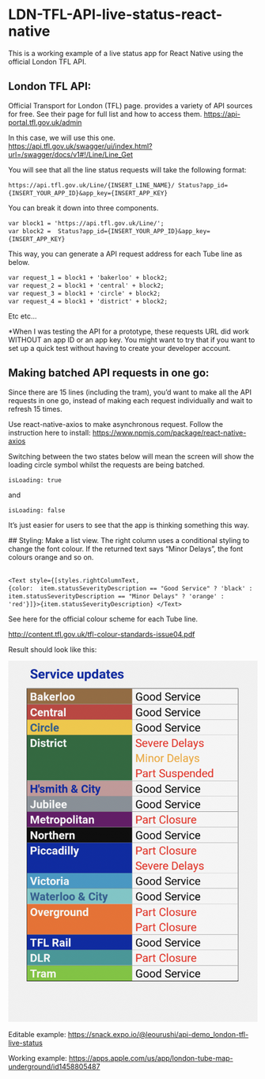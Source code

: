# LDN-TFL-API-live-status-react-native
This is a working example of a live status app for React Native using the official London TFL API. 

## London TFL API: 

Official Transport for London (TFL) page. provides a variety of API sources for free. 
See their page for full list and how to access them. 
https://api-portal.tfl.gov.uk/admin

In this case, we will use this one. 
https://api.tfl.gov.uk/swagger/ui/index.html?url=/swagger/docs/v1#!/Line/Line_Get

You will see that all the line status requests will take the following format: 

````
https://api.tfl.gov.uk/Line/{INSERT_LINE_NAME}/ Status?app_id={INSERT_YOUR_APP_ID}&app_key={INSERT_APP_KEY}
````

You can break it down into three components. 

````
var block1 = 'https://api.tfl.gov.uk/Line/';
var block2 =  Status?app_id={INSERT_YOUR_APP_ID}&app_key={INSERT_APP_KEY}

````

This way, you can generate a API request address for each Tube line as below. 

````
var request_1 = block1 + 'bakerloo' + block2;
var request_2 = block1 + 'central' + block2;
var request_3 = block1 + 'circle' + block2;
var request_4 = block1 + 'district' + block2;

````


Etc etc…

*When I was testing the API for a prototype, these requests URL did work WITHOUT an app ID or an app key. You might want to try that if you want to set up a quick test without having to create your developer account. 



## Making batched API requests in one go:
Since there are 15 lines (including the tram), you’d want to make all the API requests in one go, instead of making each request individually and wait to refresh 15 times. 

Use react-native-axios to make asynchronous request. 
Follow the instruction here to install: 
https://www.npmjs.com/package/react-native-axios


Switching between the two states below will mean the screen will show the loading circle symbol whilst the requests are being batched. 

````
isLoading: true 
````
and
````
isLoading: false
````

It’s just easier for users to see that the app is thinking something this way. 


## Styling: 
Make a list view. 
The right column uses a conditional styling  to change the font colour. 
If the returned text says “Minor Delays”, the font colours orange and so on. 

````

<Text style={[styles.rightColumnText, 
{color:  item.statusSeverityDescription == "Good Service" ? 'black' : item.statusSeverityDescription == "Minor Delays" ? 'orange' : 'red'}]}>{item.statusSeverityDescription} </Text>

````


See here for the official colour  scheme for each Tube line. 

http://content.tfl.gov.uk/tfl-colour-standards-issue04.pdf



Result should look like this: 

![Image description](https://github.com/LeoUrushi/assets/blob/master/Screen_LondonTFL_sample.png)


Editable example: 
https://snack.expo.io/@leourushi/api-demo_london-tfl-live-status



Working example: 
https://apps.apple.com/us/app/london-tube-map-underground/id1458805487





